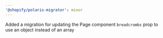 ```yaml
---
'@shopify/polaris-migrator': minor
---
```


Added a migration for updating the Page component `breadcrumbs` prop to use an object instead of an array
